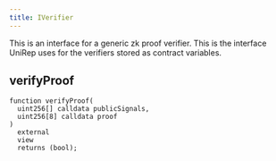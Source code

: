 ```yaml
---
title: IVerifier
---
```


This is an interface for a generic zk proof verifier. This is the interface UniRep uses for the verifiers stored as contract variables.

## verifyProof

```sol
function verifyProof(
  uint256[] calldata publicSignals,
  uint256[8] calldata proof
)
  external
  view
  returns (bool);
```
